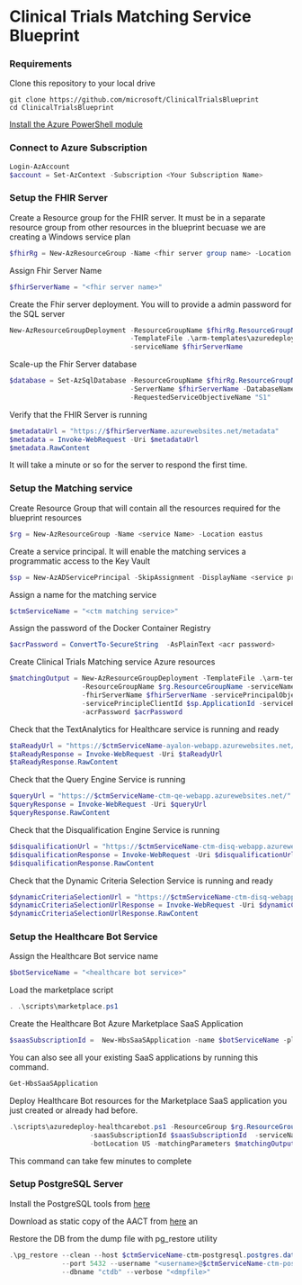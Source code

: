 # Clinical Trials Matching Service Blueprint


### Requirements
Clone this repository to your local drive
```
git clone https://github.com/microsoft/ClinicalTrialsBlueprint
cd ClinicalTrialsBlueprint
```
[Install the Azure PowerShell module](https://docs.microsoft.com/en-us/powershell/azure/install-az-ps?view=azps-3.3.0)


### Connect to Azure Subscription
```PowerShell
Login-AzAccount
$account = Set-AzContext -Subscription <Your Subscription Name>
```

### Setup the FHIR Server
Create a Resource group for the FHIR server. It must be in a separate resource group from other resources in the blueprint becuase we are creating a Windows service plan

```PowerShell
$fhirRg = New-AzResourceGroup -Name <fhir server group name> -Location eastus
```
Assign Fhir Server Name
```PowerShell
$fhirServerName = "<fhir server name>"
```

Create the Fhir server deployment. You will to provide a admin password for the SQL server

```PowerShell
New-AzResourceGroupDeployment -ResourceGroupName $fhirRg.ResourceGroupName `
                              -TemplateFile .\arm-templates\azuredeploy-fhir.json `
                              -serviceName $fhirServerName
```

Scale-up the Fhir Server database
```Powershell
$database = Set-AzSqlDatabase -ResourceGroupName $fhirRg.ResourceGroupName  `
                              -ServerName $fhirServerName -DatabaseName FHIR -Edition "Standard" `
                              -RequestedServiceObjectiveName "S1"  
```

Verify that the FHIR Server is running

```PowerShell
$metadataUrl = "https://$fhirServerName.azurewebsites.net/metadata" 
$metadata = Invoke-WebRequest -Uri $metadataUrl
$metadata.RawContent
```
It will take a minute or so for the server to respond the first time.

### Setup the Matching service
Create Resource Group that will contain all the resources required for the blueprint resources

```PowerShell
$rg = New-AzResourceGroup -Name <service Name> -Location eastus
```

Create a service principal. It will enable the matching services a programmatic access to the Key Vault

```Powershell
$sp = New-AzADServicePrincipal -SkipAssignment -DisplayName <service principal name>
```

Assign a name for the matching service
```Powershell
$ctmServiceName = "<ctm matching service>"
```
Assign the password of the Docker Container Registry
```Powershell
$acrPassword = ConvertTo-SecureString  -AsPlainText <acr password>
```

Create Clinical Trials Matching service Azure resources
```Powershell
$matchingOutput = New-AzResourceGroupDeployment -TemplateFile .\arm-templates\azuredeploy-ctm.json `
                  -ResourceGroupName $rg.ResourceGroupName -serviceName $ctmServiceName `
                  -fhirServerName $fhirServerName -servicePrincipalObjectId $sp.Id `
                  -servicePrincipleClientId $sp.ApplicationId -servicePrincipalClientSecret $sp.secret `
                  -acrPassword $acrPassword
```

Check that the TextAnalytics for Healthcare service is running and ready
```powershell
$taReadyUrl = "https://$ctmServiceName-ayalon-webapp.azurewebsites.net/ready"
$taReadyResponse = Invoke-WebRequest -Uri $taReadyUrl
$taReadyResponse.RawContent
```

Check that the Query Engine Service is running
```powershell
$queryUrl = "https://$ctmServiceName-ctm-qe-webapp.azurewebsites.net/"
$queryResponse = Invoke-WebRequest -Uri $queryUrl
$queryResponse.RawContent
```

Check that the Disqualification Engine Service is running
```powershell
$disqualificationUrl = "https://$ctmServiceName-ctm-disq-webapp.azurewebsites.net/"
$disqualificationResponse = Invoke-WebRequest -Uri $disqualificationUrl
$disqualificationResponse.RawContent
```

Check that the Dynamic Criteria Selection Service is running and ready

```powershell
$dynamicCriteriaSelectionUrl = "https://$ctmServiceName-ctm-disq-webapp.azurewebsites.net/"
$dynamicCriteriaSelectionUrlResponse = Invoke-WebRequest -Uri $dynamicCriteriaSelectionUrl
$dynamicCriteriaSelectionUrlResponse.RawContent
```

### Setup the Healthcare Bot Service
Assign the Healthcare Bot service name 
```Powershell
$botServiceName = "<healthcare bot service>"
```

Load the marketplace script
```powershell
. .\scripts\marketplace.ps1
```

Create the Healthcare Bot Azure Marketplace SaaS Application
```powershell
$saasSubscriptionId =  New-HbsSaaSApplication -name $botServiceName -planId free
```

You can also see all your existing SaaS applications by running this command. 
```powershell
Get-HbsSaaSApplication
```

Deploy Healthcare Bot resources for the Marketplace SaaS application you just created or already had before.

```powershell
.\scripts\azuredeploy-healthcarebot.ps1 -ResourceGroup $rg.ResourceGroupName `
                    -saasSubscriptionId $saasSubscriptionId  -serviceName $botServiceName `
                    -botLocation US -matchingParameters $matchingOutput.Outputs
```
This command can take few minutes to complete

### Setup PostgreSQL Server
Install the PostgreSQL tools from [here](https://www.postgresql.org/download/windows/)

Download as static copy of the AACT from [here](https://aact.ctti-clinicaltrials.org/snapshots) an

Restore the DB from the dump file with pg_restore utility
```powershell
.\pg_restore --clean --host $ctmServiceName-ctm-postgresql.postgres.database.azure.com `
             --port 5432 --username "<username>@$ctmServiceName-ctm-postgresql" --no-owner `
             --dbname "ctdb" --verbose "<dmpfile>"
```
